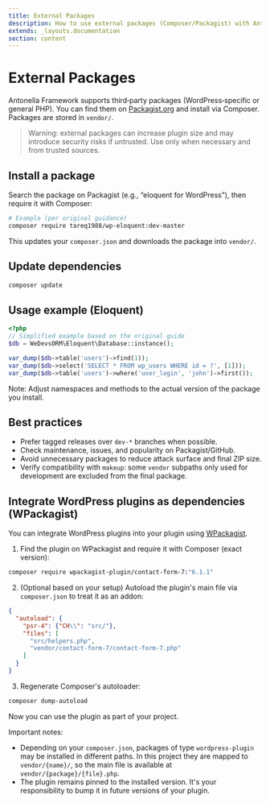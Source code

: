 ```yaml
---
title: External Packages
description: How to use external packages (Composer/Packagist) with Antonella Framework
extends: _layouts.documentation
section: content
---
```


# External Packages

Antonella Framework supports third‑party packages (WordPress‑specific or general PHP). You can find them on [Packagist.org](https://packagist.org/) and install via Composer. Packages are stored in `vendor/`.

> Warning: external packages can increase plugin size and may introduce security risks if untrusted. Use only when necessary and from trusted sources.

## Install a package

Search the package on Packagist (e.g., “eloquent for WordPress”), then require it with Composer:

```bash
# Example (per original guidance)
composer require tareq1988/wp-eloquent:dev-master
```

This updates your `composer.json` and downloads the package into `vendor/`.

## Update dependencies

```bash
composer update
```

## Usage example (Eloquent)

```php
<?php
// Simplified example based on the original guide
$db = WeDevsORM\Eloquent\Database::instance();

var_dump($db->table('users')->find(1));
var_dump($db->select('SELECT * FROM wp_users WHERE id = ?', [1]));
var_dump($db->table('users')->where('user_login', 'john')->first());
```

Note: Adjust namespaces and methods to the actual version of the package you install.

## Best practices

- Prefer tagged releases over `dev-*` branches when possible.
- Check maintenance, issues, and popularity on Packagist/GitHub.
- Avoid unnecessary packages to reduce attack surface and final ZIP size.
- Verify compatibility with `makeup`: some `vendor` subpaths only used for development are excluded from the final package.

## Integrate WordPress plugins as dependencies (WPackagist)

You can integrate WordPress plugins into your plugin using [WPackagist](https://wpackagist.org/).

1) Find the plugin on WPackagist and require it with Composer (exact version):

```bash
composer require wpackagist-plugin/contact-form-7:"6.1.1"
```

2) (Optional based on your setup) Autoload the plugin's main file via `composer.json` to treat it as an addon:

```json
{
  "autoload": {
    "psr-4": {"CH\\": "src/"},
    "files": [
      "src/helpers.php",
      "vendor/contact-form-7/contact-form-7.php"
    ]
  }
}
```

3) Regenerate Composer's autoloader:

```bash
composer dump-autoload
```

Now you can use the plugin as part of your project.

Important notes:
- Depending on your `composer.json`, packages of type `wordpress-plugin` may be installed in different paths. In this project they are mapped to `vendor/{name}/`, so the main file is available at `vendor/{package}/{file}.php`.
- The plugin remains pinned to the installed version. It's your responsibility to bump it in future versions of your plugin.
